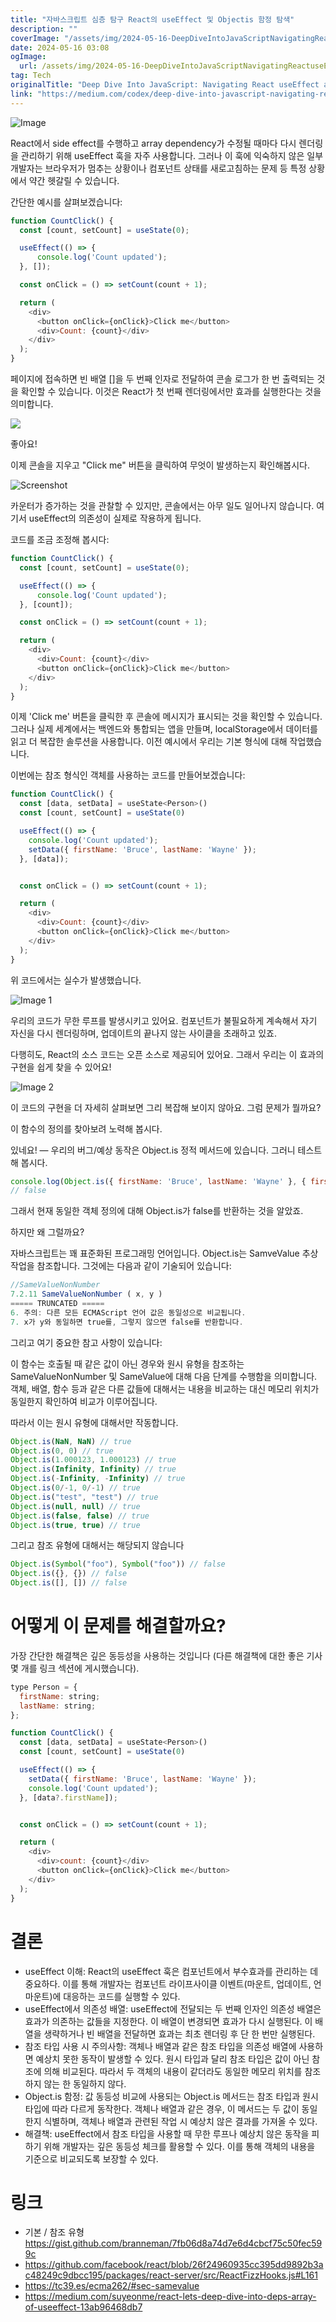 ```yaml
---
title: "자바스크립트 심층 탐구 React의 useEffect 및 Objectis 함정 탐색"
description: ""
coverImage: "/assets/img/2024-05-16-DeepDiveIntoJavaScriptNavigatingReactuseEffectandtheObjectisTrap_0.png"
date: 2024-05-16 03:08
ogImage: 
  url: /assets/img/2024-05-16-DeepDiveIntoJavaScriptNavigatingReactuseEffectandtheObjectisTrap_0.png
tag: Tech
originalTitle: "Deep Dive Into JavaScript: Navigating React useEffect and the Object.is Trap"
link: "https://medium.com/codex/deep-dive-into-javascript-navigating-react-useeffect-and-the-object-is-trap-5575a78cf5d3"
---
```




![Image](/assets/img/2024-05-16-DeepDiveIntoJavaScriptNavigatingReactuseEffectandtheObjectisTrap_0.png)

React에서 side effect를 수행하고 array dependency가 수정될 때마다 다시 렌더링을 관리하기 위해 useEffect 훅을 자주 사용합니다. 그러나 이 훅에 익숙하지 않은 일부 개발자는 브라우저가 멈추는 상황이나 컴포넌트 상태를 새로고침하는 문제 등 특정 상황에서 약간 헷갈릴 수 있습니다.

간단한 예시를 살펴보겠습니다:

```js
function CountClick() {
  const [count, setCount] = useState(0);

  useEffect(() => {
      console.log('Count updated');
  }, []);

  const onClick = () => setCount(count + 1);

  return (
    <div>
      <button onClick={onClick}>Click me</button>
      <div>Count: {count}</div>
    </div>
  );
}
```



페이지에 접속하면 빈 배열 []을 두 번째 인자로 전달하여 콘솔 로그가 한 번 출력되는 것을 확인할 수 있습니다. 이것은 React가 첫 번째 렌더링에서만 효과를 실행한다는 것을 의미합니다.

<img src="/assets/img/2024-05-16-DeepDiveIntoJavaScriptNavigatingReactuseEffectandtheObjectisTrap_1.png" />

좋아요!

이제 콘솔을 지우고 "Click me" 버튼을 클릭하여 무엇이 발생하는지 확인해봅시다.




![Screenshot](/assets/img/2024-05-16-DeepDiveIntoJavaScriptNavigatingReactuseEffectandtheObjectisTrap_2.png)

카운터가 증가하는 것을 관찰할 수 있지만, 콘솔에서는 아무 일도 일어나지 않습니다. 여기서 useEffect의 의존성이 실제로 작용하게 됩니다.

코드를 조금 조정해 봅시다:

```js
function CountClick() {
  const [count, setCount] = useState(0);

  useEffect(() => {
      console.log('Count updated');
  }, [count]);

  const onClick = () => setCount(count + 1);

  return (
    <div>
      <div>Count: {count}</div>
      <button onClick={onClick}>Click me</button>
    </div>
  );
}
```



이제 'Click me' 버튼을 클릭한 후 콘솔에 메시지가 표시되는 것을 확인할 수 있습니다. 그러나 실제 세계에서는 백엔드와 통합되는 앱을 만들며, localStorage에서 데이터를 읽고 더 복잡한 솔루션을 사용합니다. 이전 예시에서 우리는 기본 형식에 대해 작업했습니다.

이번에는 참조 형식인 객체를 사용하는 코드를 만들어보겠습니다:

```js
function CountClick() {
  const [data, setData] = useState<Person>()
  const [count, setCount] = useState(0)

  useEffect(() => {
    console.log('Count updated');
    setData({ firstName: 'Bruce', lastName: 'Wayne' });
  }, [data]);


  const onClick = () => setCount(count + 1);

  return (
    <div>
      <div>Count: {count}</div>
      <button onClick={onClick}>Click me</button>
    </div>
  );
}
```

위 코드에서는 실수가 발생했습니다.




![Image 1](/assets/img/2024-05-16-DeepDiveIntoJavaScriptNavigatingReactuseEffectandtheObjectisTrap_3.png)

우리의 코드가 무한 루프를 발생시키고 있어요. 컴포넌트가 불필요하게 계속해서 자기 자신을 다시 렌더링하며, 업데이트의 끝나지 않는 사이클을 초래하고 있죠.

다행히도, React의 소스 코드는 오픈 소스로 제공되어 있어요. 그래서 우리는 이 효과의 구현을 쉽게 찾을 수 있어요!

![Image 2](/assets/img/2024-05-16-DeepDiveIntoJavaScriptNavigatingReactuseEffectandtheObjectisTrap_4.png)




이 코드의 구현을 더 자세히 살펴보면 그리 복잡해 보이지 않아요. 그럼 문제가 뭘까요?

이 함수의 정의를 찾아보려 노력해 봅시다.

있네요! — 우리의 버그/예상 동작은 Object.is 정적 메서드에 있습니다. 그러니 테스트해 봅시다.

```js
console.log(Object.is({ firstName: 'Bruce', lastName: 'Wayne' }, { firstName: 'Bruce', lastName: 'Wayne' }));
// false
```



그래서 현재 동일한 객체 정의에 대해 Object.is가 false를 반환하는 것을 알았죠.

하지만 왜 그럴까요?

자바스크립트는 꽤 표준화된 프로그래밍 언어입니다. Object.is는 SamveValue 추상 작업을 참조합니다. 그것에는 다음과 같이 기술되어 있습니다:

```js
//SameValueNonNumber
7.2.11 SameValueNonNumber ( x, y )
===== TRUNCATED =====
6. 주의: 다른 모든 ECMAScript 언어 값은 동일성으로 비교됩니다.
7. x가 y와 동일하면 true를, 그렇지 않으면 false를 반환합니다.
```



그리고 여기 중요한 참고 사항이 있습니다:

이 함수는 호출될 때 같은 값이 아닌 경우와 원시 유형을 참조하는 SameValueNonNumber 및 SameValue에 대해 다음 단계를 수행함을 의미합니다. 객체, 배열, 함수 등과 같은 다른 값들에 대해서는 내용을 비교하는 대신 메모리 위치가 동일한지 확인하여 비교가 이루어집니다.

따라서 이는 원시 유형에 대해서만 작동합니다.

```js
Object.is(NaN, NaN) // true
Object.is(0, 0) // true
Object.is(1.000123, 1.000123) // true
Object.is(Infinity, Infinity) // true
Object.is(-Infinity, -Infinity) // true
Object.is(0/-1, 0/-1) // true
Object.is("test", "test") // true
Object.is(null, null) // true
Object.is(false, false) // true
Object.is(true, true) // true
```



그리고 참조 유형에 대해서는 해당되지 않습니다

```js
Object.is(Symbol("foo"), Symbol("foo")) // false
Object.is({}, {}) // false
Object.is([], []) // false
```

# 어떻게 이 문제를 해결할까요?

가장 간단한 해결책은 깊은 동등성을 사용하는 것입니다 (다른 해결책에 대한 좋은 기사 몇 개를 링크 섹션에 게시했습니다).



```js
type Person = {
  firstName: string;
  lastName: string;
};

function CountClick() {
  const [data, setData] = useState<Person>()
  const [count, setCount] = useState(0)

  useEffect(() => {
    setData({ firstName: 'Bruce', lastName: 'Wayne' });
    console.log('Count updated');
  }, [data?.firstName]);


  const onClick = () => setCount(count + 1);

  return (
    <div>
      <div>count: {count}</div>
      <button onClick={onClick}>Click me</button>
    </div>
  );
}
```

# 결론

- useEffect 이해: React의 useEffect 훅은 컴포넌트에서 부수효과를 관리하는 데 중요하다. 이를 통해 개발자는 컴포넌트 라이프사이클 이벤트(마운트, 업데이트, 언마운트)에 대응하는 코드를 실행할 수 있다.
- useEffect에서 의존성 배열: useEffect에 전달되는 두 번째 인자인 의존성 배열은 효과가 의존하는 값들을 지정한다. 이 배열이 변경되면 효과가 다시 실행된다. 이 배열을 생략하거나 빈 배열을 전달하면 효과는 최초 렌더링 후 단 한 번만 실행된다.
- 참조 타입 사용 시 주의사항: 객체나 배열과 같은 참조 타입을 의존성 배열에 사용하면 예상치 못한 동작이 발생할 수 있다. 원시 타입과 달리 참조 타입은 값이 아닌 참조에 의해 비교된다. 따라서 두 객체의 내용이 같더라도 동일한 메모리 위치를 참조하지 않는 한 동일하지 않다.
- Object.is 함정: 값 동등성 비교에 사용되는 Object.is 메서드는 참조 타입과 원시 타입에 따라 다르게 동작한다. 객체나 배열과 같은 경우, 이 메서드는 두 값이 동일한지 식별하며, 객체나 배열과 관련된 작업 시 예상치 않은 결과를 가져올 수 있다.
- 해결책: useEffect에서 참조 타입을 사용할 때 무한 루프나 예상치 않은 동작을 피하기 위해 개발자는 깊은 동등성 체크를 활용할 수 있다. 이를 통해 객체의 내용을 기준으로 비교되도록 보장할 수 있다.

# 링크



- 기본 / 참조 유형 https://gist.github.com/branneman/7fb06d8a74d7e6d4cbcf75c50fec599c
- https://github.com/facebook/react/blob/26f24960935cc395dd9892b3ac48249c9dbcc195/packages/react-server/src/ReactFizzHooks.js#L161
- https://tc39.es/ecma262/#sec-samevalue
- https://medium.com/suyeonme/react-lets-deep-dive-into-deps-array-of-useeffect-13ab96468db7